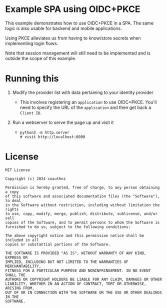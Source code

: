 # Example SPA using OIDC+PKCE

This example demonstrates how to use OIDC+PKCE in a SPA.  The same logic is
also usable for backend and mobile applications.

Using PKCE alleviates us from having to know/store secrets when implementing
login flows.

Note that session management will still need to be implemented and is outside
the scope of this example.

# Running this

1. Modify the provider list with data pertaining to your identity provider
    - This involves registering an `application` to use OIDC+PKCE.
      You'll need to specify the URL of the `application` and then get back a
      `Client ID`.

2. Run a webserver to serve the page up and visit it
    - ```shell
      python3 -m http.server
      # visit http://localhost:8000
      ```

# License

```
MIT License

Copyright (c) 2024 coauthnz

Permission is hereby granted, free of charge, to any person obtaining a copy
of this software and associated documentation files (the "Software"), to deal
in the Software without restriction, including without limitation the rights
to use, copy, modify, merge, publish, distribute, sublicense, and/or sell
copies of the Software, and to permit persons to whom the Software is
furnished to do so, subject to the following conditions:

The above copyright notice and this permission notice shall be included in all
copies or substantial portions of the Software.

THE SOFTWARE IS PROVIDED "AS IS", WITHOUT WARRANTY OF ANY KIND, EXPRESS OR
IMPLIED, INCLUDING BUT NOT LIMITED TO THE WARRANTIES OF MERCHANTABILITY,
FITNESS FOR A PARTICULAR PURPOSE AND NONINFRINGEMENT. IN NO EVENT SHALL THE
AUTHORS OR COPYRIGHT HOLDERS BE LIABLE FOR ANY CLAIM, DAMAGES OR OTHER
LIABILITY, WHETHER IN AN ACTION OF CONTRACT, TORT OR OTHERWISE, ARISING FROM,
OUT OF OR IN CONNECTION WITH THE SOFTWARE OR THE USE OR OTHER DEALINGS IN THE
SOFTWARE.
```
